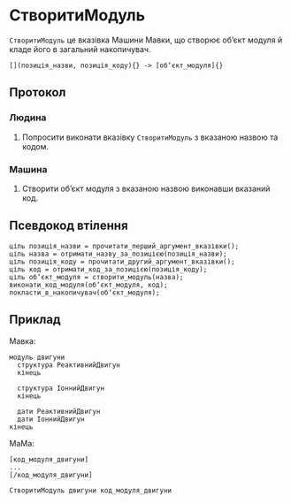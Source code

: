 # СтворитиМодуль

`СтворитиМодуль` <keyword>це</keyword> вказівка <subject>Машини Мавки</subject>, що створює обʼєкт модуля й кладе його в загальний накопичувач.

```
[](позиція_назви, позиція_коду){} -> [обʼєкт_модуля]{}
```

## Протокол

### Людина

1. Попросити виконати вказівку `СтворитиМодуль` з вказаною назвою та кодом.

### Машина

1. Створити обʼєкт модуля з вказаною назвою виконавши вказаний код.

## Псевдокод втілення

```ціль
ціль позиція_назви = прочитати_перший_аргумент_вказівки();
ціль назва = отримати_назву_за_позицією(позиція_назви);
ціль позиція_коду = прочитати_другий_аргумент_вказівки();
ціль код = отримати_код_за_позицією(позиція_коду);
ціль обʼєкт_модуля = створити_модуль(назва);
виконати_код_модуля(обʼєкт_модуля, код);
покласти_в_накопичувач(обʼєкт_модуля);
```

## Приклад

<subject>Мавка</subject>:

```мавка
модуль двигуни
  структура РеактивнийДвигун
  кінець
  
  структура ІоннийДвигун
  кінець
  
  дати РеактивнийДвигун
  дати ІоннийДвигун
кінець
```

<subject>МаМа</subject>:

```мама
[код_модуля_двигуни]
...
[/код_модуля_двигуни]

СтворитиМодуль двигуни код_модуля_двигуни
```